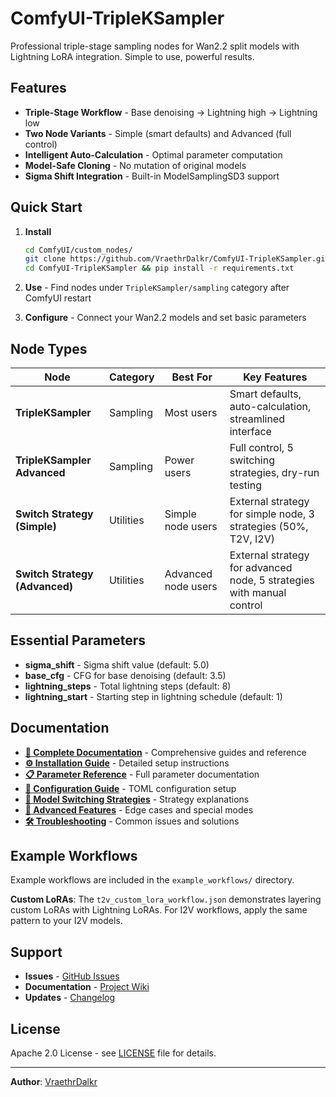 # ComfyUI-TripleKSampler

Professional triple-stage sampling nodes for Wan2.2 split models with Lightning LoRA integration. Simple to use, powerful results.

## Features

- **Triple-Stage Workflow** - Base denoising → Lightning high → Lightning low
- **Two Node Variants** - Simple (smart defaults) and Advanced (full control)
- **Intelligent Auto-Calculation** - Optimal parameter computation
- **Model-Safe Cloning** - No mutation of original models
- **Sigma Shift Integration** - Built-in ModelSamplingSD3 support

## Quick Start

1. **Install**
   ```bash
   cd ComfyUI/custom_nodes/
   git clone https://github.com/VraethrDalkr/ComfyUI-TripleKSampler.git
   cd ComfyUI-TripleKSampler && pip install -r requirements.txt
   ```

2. **Use** - Find nodes under `TripleKSampler/sampling` category after ComfyUI restart

3. **Configure** - Connect your Wan2.2 models and set basic parameters

## Node Types

| Node | Category | Best For | Key Features |
|------|----------|----------|--------------|
| **TripleKSampler** | Sampling | Most users | Smart defaults, auto-calculation, streamlined interface |
| **TripleKSampler Advanced** | Sampling | Power users | Full control, 5 switching strategies, dry-run testing |
| **Switch Strategy (Simple)** | Utilities | Simple node users | External strategy for simple node, 3 strategies (50%, T2V, I2V) |
| **Switch Strategy (Advanced)** | Utilities | Advanced node users | External strategy for advanced node, 5 strategies with manual control |

## Essential Parameters

- **sigma_shift** - Sigma shift value (default: 5.0)
- **base_cfg** - CFG for base denoising (default: 3.5)
- **lightning_steps** - Total lightning steps (default: 8)
- **lightning_start** - Starting step in lightning schedule (default: 1)

## Documentation

- **[📖 Complete Documentation](https://github.com/VraethrDalkr/ComfyUI-TripleKSampler/wiki)** - Comprehensive guides and reference
- **[⚙️ Installation Guide](https://github.com/VraethrDalkr/ComfyUI-TripleKSampler/wiki/Installation-Guide)** - Detailed setup instructions
- **[📋 Parameter Reference](https://github.com/VraethrDalkr/ComfyUI-TripleKSampler/wiki/Parameter-Reference)** - Full parameter documentation
- **[🔧 Configuration Guide](https://github.com/VraethrDalkr/ComfyUI-TripleKSampler/wiki/Configuration-Guide)** - TOML configuration setup
- **[🎯 Model Switching Strategies](https://github.com/VraethrDalkr/ComfyUI-TripleKSampler/wiki/Model-Switching-Strategies)** - Strategy explanations
- **[🚀 Advanced Features](https://github.com/VraethrDalkr/ComfyUI-TripleKSampler/wiki/Advanced-Features)** - Edge cases and special modes
- **[🛠️ Troubleshooting](https://github.com/VraethrDalkr/ComfyUI-TripleKSampler/wiki/Troubleshooting)** - Common issues and solutions

## Example Workflows

Example workflows are included in the `example_workflows/` directory.

**Custom LoRAs**: The `t2v_custom_lora_workflow.json` demonstrates layering custom LoRAs with Lightning LoRAs. For I2V workflows, apply the same pattern to your I2V models.

## Support

- **Issues** - [GitHub Issues](https://github.com/VraethrDalkr/ComfyUI-TripleKSampler/issues)
- **Documentation** - [Project Wiki](https://github.com/VraethrDalkr/ComfyUI-TripleKSampler/wiki)
- **Updates** - [Changelog](CHANGELOG.md)

## License

Apache 2.0 License - see [LICENSE](LICENSE) file for details.

---

**Author**: [VraethrDalkr](https://github.com/VraethrDalkr)